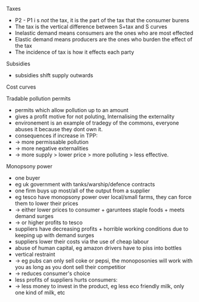 Taxes
- P2 - P1 i s *not* the tax, it is the part of the tax that the consumer burens
- The tax is the vertical difference between S+tax and S curves
- Inelastic demand means consumers are the ones who are most effected
- Elastic demand means producers are the ones who burden the effect of the tax
- The incidence of tax is how it effects each party

Subsidies
- subsidies shift supply outwards

Cost curves

Tradable pollution permits
- permits which allow pollution up to an amount
- gives a profit motive for not poluting, Internalising the externality
- environement is an example of tradegy of the commons, everyone abuses it because they dont own it.
- consequences if increase in TPP:
- -> more permissable pollution 
- -> more negative externalities 
- -> more supply > lower price > more polluting > less effective.

Monopsony power
- one buyer
- eg uk government with tanks/warship/defence contracts
- one firm buys up most/all of the output from a supplier
- eg tesco have monopsony power over local/small farms, they can force them to lower their prices
- -> either lower prices to consumer + garuntees staple foods + meets demand surges
- -> or higher profits to tesco
- suppliers have decreasing profits + horrible working conditions due to keeping up with demand surges
- suppliers lower their costs via the use of cheap labour
- abuse of human capital, eg amazon drivers have to piss into bottles
- vertical restraint
- -> eg pubs can only sell coke or pepsi, the monoposonies will work with you as long as you dont sell their competitior
- -> reduces consumer's choice
- less profits of suppliers hurts consumers:
- -> less money to invest in the product, eg less eco friendly milk, only one kind of milk, etc

